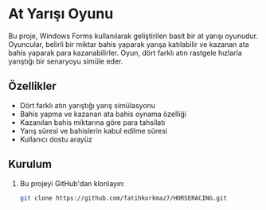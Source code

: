 # At Yarışı Oyunu

Bu proje, Windows Forms kullanılarak geliştirilen basit bir at yarışı oyunudur. Oyuncular, belirli bir miktar bahis yaparak yarışa katılabilir ve kazanan ata bahis yaparak para kazanabilirler. Oyun, dört farklı atın rastgele hızlarla yarıştığı bir senaryoyu simüle eder.

## Özellikler

- Dört farklı atın yarıştığı yarış simülasyonu
- Bahis yapma ve kazanan ata bahis oynama özelliği
- Kazanılan bahis miktarına göre para tahsilatı
- Yarış süresi ve bahislerin kabul edilme süresi
- Kullanıcı dostu arayüz

## Kurulum

1. Bu projeyi GitHub'dan klonlayın:
   ```bash
   git clone https://github.com/fatihkorkmaz7/HORSERACING.git
